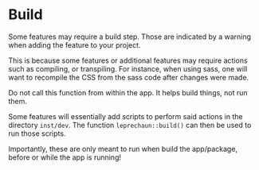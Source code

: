 # Build

Some features may require a build step. Those are indicated by a warning when adding the feature to your project.

This is because some features or additional features may require
actions such as compiling, or transpiling. For instance, when
using sass, one will want to recompile the CSS from the sass 
code after changes were made.

<Note type="warning">
Do not call this function from within the app.
It helps build things, not run them.
</Note>

Some features will essentially add scripts to perform said 
actions in the directory `inst/dev`. The function 
`leprechaun::build()` can then be used to run those scripts.

Importantly, these are only meant to run when build the app/package,
before or while the app is running!
